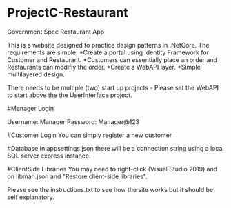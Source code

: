 # ProjectC-Restaurant
Government Spec Restaurant App

This is a website designed to practice design patterns in .NetCore. The requirements are simple: 
*Create a portal using Identity Framework for Customer and Restaurant. 
*Customers can essentially place an order and Restaurants can modifiy the order.
*Create a WebAPI layer.
*Simple multilayered design. 

There needs to be multiple (two) start up projects - Please set the WebAPI to start above the the UserInterface project. 

#Manager Login

Username: Manager 
Password: Manager@123

#Customer Login 
You can simply register a new customer 

#Database 
In appsettings.json there will be a connection string using a local SQL server express instance.

#ClientSide Libraries 
You may need to right-click (Visual Studio 2019) and on libman.json and "Restore client-side libraries". 

Please see the instructions.txt to see how the site works but it should be self explanatory. 
